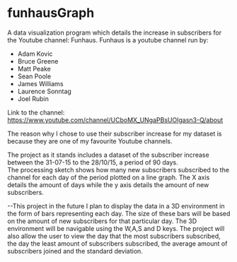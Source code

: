 # funhausGraph
A data visualization program which details the increase in subscribers for the Youtube channel: Funhaus.
Funhaus is a youtube channel run by:
- Adam Kovic
- Bruce Greene
- Matt Peake
- Sean Poole
- James Williams
- Laurence Sonntag
- Joel Rubin

Link to the channel: https://www.youtube.com/channel/UCboMX_UNgaPBsUOIgasn3-Q/about

The reason why I chose to use their subscriber increase for my dataset is because they are one of my favourite Youtube channels. 

The project as it stands includes a dataset of the subscriber increase between the 31-07-15 to the 28/10/15, a period of 90 days.  
The processing sketch shows how many new subscribers subscribed to the channel for each day of the period plotted on a line graph.
The X axis details the amount of days while the y axis details the amount of new subscribers.

--This project in the future
I plan to display the data in a 3D environment in the form of bars representing each day. The size of these bars will be based on
the amount of new subscribers for that particular day. The 3D environment will be navigable using the W,A,S and D keys. 
The project will also allow the user to view the day that the most subscribers subscribed, the day the least amount of subscribers
subscribed, the average amount of subscribers joined and the standard deviation.
